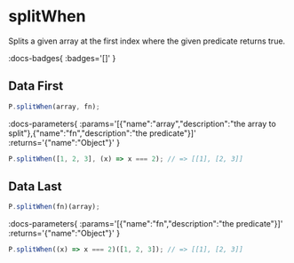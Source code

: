 # splitWhen

Splits a given array at the first index where the given predicate returns true.

:docs-badges{ :badges='[]' }


## Data First

```js [light]
P.splitWhen(array, fn);
```

:docs-parameters{ :params='[{"name":"array","description":"the array to split"},{"name":"fn","description":"the predicate"}]' :returns='{"name":"Object"}' }

```js
P.splitWhen([1, 2, 3], (x) => x === 2); // => [[1], [2, 3]]
```

## Data Last

```js [light]
P.splitWhen(fn)(array);
```

:docs-parameters{ :params='[{"name":"fn","description":"the predicate"}]' :returns='{"name":"Object"}' }

```js
P.splitWhen((x) => x === 2)([1, 2, 3]); // => [[1], [2, 3]]
```